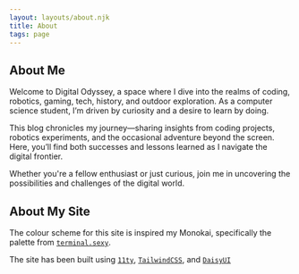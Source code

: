 ```yaml
---
layout: layouts/about.njk
title: About
tags: page
---
```


## About Me

Welcome to Digital Odyssey, a space where I dive into the realms of coding, robotics, gaming, tech, 
history, and outdoor exploration. As a computer science student, I’m driven by curiosity and a 
desire to learn by doing. 

This blog chronicles my journey—sharing insights from coding projects, robotics experiments, and the 
occasional adventure beyond the screen. Here, you’ll find both successes and lessons learned as I 
navigate the digital frontier. 

Whether you're a fellow enthusiast or just curious, join me in uncovering the possibilities and 
challenges of the digital world.

## About My Site

The colour scheme for this site is inspired my Monokai, specifically the palette from 
[<code>terminal.sexy</code>](https://terminal.sexy).

The site has been built using [<code>11ty</code>](https://11ty.dev), 
[<code>TailwindCSS</code>](https://tailwindcss.com), and [<code>DaisyUI</code>](https://daisyui.com)

